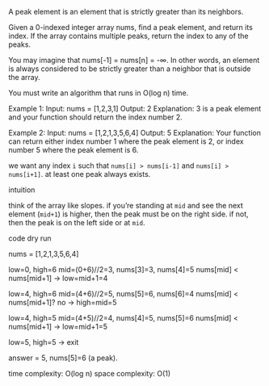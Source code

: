 A peak element is an element that is strictly greater than its neighbors.

Given a 0-indexed integer array nums, find a peak element, and return its index. If the array contains multiple peaks, return the index to any of the peaks.

You may imagine that nums[-1] = nums[n] = -∞. In other words, an element is always considered to be strictly greater than a neighbor that is outside the array.

You must write an algorithm that runs in O(log n) time.

Example 1:
Input: nums = [1,2,3,1]
Output: 2
Explanation: 3 is a peak element and your function should return the index number 2.

Example 2:
Input: nums = [1,2,1,3,5,6,4]
Output: 5
Explanation: Your function can return either index number 1 where the peak element is 2, or index number 5 where the peak element is 6.

we want any index `i` such that `nums[i] > nums[i-1]` and `nums[i] > nums[i+1]`. at least one peak always exists.

intuition

think of the array like slopes.
if you’re standing at `mid` and see the next element (`mid+1`) is higher, then the peak must be on the right side.
if not, then the peak is on the left side or at `mid`.

code dry run

nums = [1,2,1,3,5,6,4]

low=0, high=6
mid=(0+6)//2=3, nums[3]=3, nums[4]=5
nums[mid] < nums[mid+1] → low=mid+1=4

low=4, high=6
mid=(4+6)//2=5, nums[5]=6, nums[6]=4
nums[mid] < nums[mid+1]? no
→ high=mid=5

low=4, high=5
mid=(4+5)//2=4, nums[4]=5, nums[5]=6
nums[mid] < nums[mid+1] → low=mid+1=5

low=5, high=5 → exit

answer = 5, nums\[5]=6 (a peak).

time complexity: O(log n)
space complexity: O(1)
